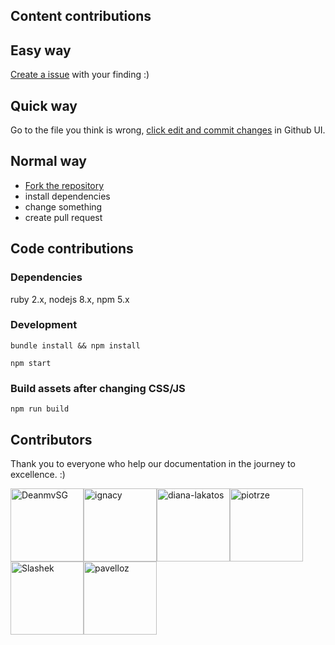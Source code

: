 ## Content contributions

## Easy way

[Create a issue](https://guides.github.com/features/issues/) with your finding :)

## Quick way

Go to the file you think is wrong, [click edit and commit changes](https://help.github.com/articles/editing-files-in-your-repository/) in Github UI.

## Normal way

* [Fork the repository](https://guides.github.com/activities/forking/)
* install dependencies
* change something
* create pull request

## Code contributions

### Dependencies

ruby 2.x, nodejs 8.x, npm 5.x

### Development

    bundle install && npm install

    npm start

### Build assets after changing CSS/JS

    npm run build

## Contributors

Thank you to everyone who help our documentation in the journey to excellence. :)

[<img alt="DeanmvSG" src="https://avatars1.githubusercontent.com/u/15265711?v=4&s=117" width="117">](https://github.com/DeanmvSG)[<img alt="ignacy" src="https://avatars2.githubusercontent.com/u/25693?v=4&s=117" width="117">](https://github.com/ignacy)[<img alt="diana-lakatos" src="https://avatars0.githubusercontent.com/u/4191691?v=4&s=117" width="117">](https://github.com/diana-lakatos)[<img alt="piotrze" src="https://avatars0.githubusercontent.com/u/96238?v=4&s=117" width="117">](https://github.com/piotrze)[<img alt="Slashek" src="https://avatars3.githubusercontent.com/u/30107?v=4&s=117" width="117">](https://github.com/Slashek)[<img alt="pavelloz" src="https://avatars1.githubusercontent.com/u/546845?v=4&s=117" width="117">](https://github.com/pavelloz)
